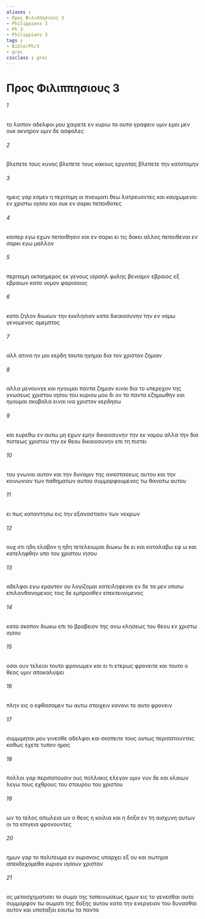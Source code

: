 ```yaml
---
aliases : 
- Προς Φιλιππησιους 3
- Philippiens 3
- Ph 3
- Philippians 3
tags : 
- Bible/Ph/3
- grec
cssclass : grec
---
```


# Προς Φιλιππησιους 3

###### 1
το λοιπον αδελφοι μου χαιρετε εν κυριω τα αυτα γραφειν υμιν εμοι μεν ουκ οκνηρον υμιν δε ασφαλες
###### 2
βλεπετε τους κυνας βλεπετε τους κακους εργατας βλεπετε την κατατομην
###### 3
ημεις γαρ εσμεν η περιτομη οι πνευματι θεω λατρευοντες και καυχωμενοι εν χριστω ιησου και ουκ εν σαρκι πεποιθοτες
###### 4
καιπερ εγω εχων πεποιθησιν και εν σαρκι ει τις δοκει αλλος πεποιθεναι εν σαρκι εγω μαλλον
###### 5
περιτομη οκταημερος εκ γενους ισραηλ φυλης βενιαμιν εβραιος εξ εβραιων κατα νομον φαρισαιος
###### 6
κατα ζηλον διωκων την εκκλησιαν κατα δικαιοσυνην την εν νομω γενομενος αμεμπτος
###### 7
αλλ ατινα ην μοι κερδη ταυτα ηγημαι δια τον χριστον ζημιαν
###### 8
αλλα μενουνγε και ηγουμαι παντα ζημιαν ειναι δια το υπερεχον της γνωσεως χριστου ιησου του κυριου μου δι ον τα παντα εζημιωθην και ηγουμαι σκυβαλα ειναι ινα χριστον κερδησω
###### 9
και ευρεθω εν αυτω μη εχων εμην δικαιοσυνην την εκ νομου αλλα την δια πιστεως χριστου την εκ θεου δικαιοσυνην επι τη πιστει
###### 10
του γνωναι αυτον και την δυναμιν της αναστασεως αυτου και την κοινωνιαν των παθηματων αυτου συμμορφουμενος τω θανατω αυτου
###### 11
ει πως καταντησω εις την εξαναστασιν των νεκρων
###### 12
ουχ οτι ηδη ελαβον η ηδη τετελειωμαι διωκω δε ει και καταλαβω εφ ω και κατεληφθην υπο του χριστου ιησου
###### 13
αδελφοι εγω εμαυτον ου λογιζομαι κατειληφεναι εν δε τα μεν οπισω επιλανθανομενος τοις δε εμπροσθεν επεκτεινομενος
###### 14
κατα σκοπον διωκω επι το βραβειον της ανω κλησεως του θεου εν χριστω ιησου
###### 15
οσοι ουν τελειοι τουτο φρονωμεν και ει τι ετερως φρονειτε και τουτο ο θεος υμιν αποκαλυψει
###### 16
πλην εις ο εφθασαμεν τω αυτω στοιχειν κανονι το αυτο φρονειν
###### 17
συμμιμηται μου γινεσθε αδελφοι και σκοπειτε τους ουτως περιπατουντας καθως εχετε τυπον ημας
###### 18
πολλοι γαρ περιπατουσιν ους πολλακις ελεγον υμιν νυν δε και κλαιων λεγω τους εχθρους του σταυρου του χριστου
###### 19
ων το τελος απωλεια ων ο θεος η κοιλια και η δοξα εν τη αισχυνη αυτων οι τα επιγεια φρονουντες
###### 20
ημων γαρ το πολιτευμα εν ουρανοις υπαρχει εξ ου και σωτηρα απεκδεχομεθα κυριον ιησουν χριστον
###### 21
ος μετασχηματισει το σωμα της ταπεινωσεως ημων εις το γενεσθαι αυτο συμμορφον τω σωματι της δοξης αυτου κατα την ενεργειαν του δυνασθαι αυτον και υποταξαι εαυτω τα παντα
